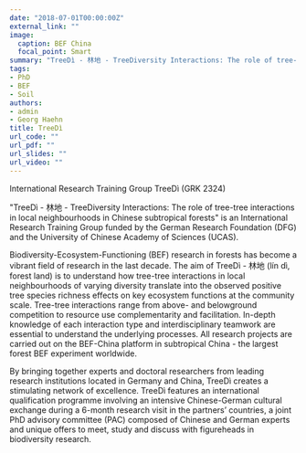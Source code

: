 ```yaml
---
date: "2018-07-01T00:00:00Z"
external_link: ""
image:
  caption: BEF China
  focal_point: Smart
summary: "TreeDì - 林地 - TreeDiversity Interactions: The role of tree-tree interactions in local neighbourhoods in Chinese subtropical forests"
tags:
- PhD
- BEF
- Soil
authors:
- admin 
- Georg Haehn
title: TreeDì
url_code: ""
url_pdf: ""
url_slides: ""
url_video: ""
---
```


International Research Training Group TreeDì (GRK 2324) 

"TreeDì - 林地 - TreeDiversity Interactions: The role of tree-tree interactions in local neighbourhoods in Chinese subtropical forests" is an International Research Training Group funded by the German Research Foundation (DFG) and the University of Chinese Academy of Sciences (UCAS).

Biodiversity-Ecosystem-Functioning (BEF) research in forests has become a vibrant field of research in the last decade. The aim of TreeDì - 林地 (lín dì, forest land) is to understand how tree-tree interactions in local neighbourhoods of varying diversity translate into the observed positive tree species richness effects on key ecosystem functions at the community scale. Tree-tree interactions range from above- and belowground competition to resource use complementarity and facilitation. In-depth knowledge of each interaction type and interdisciplinary teamwork are essential to understand the underlying processes. All research projects are carried out on the BEF-China platform in subtropical China  - the largest forest BEF experiment worldwide.

By bringing together experts and doctoral researchers from leading research institutions located in Germany and China, TreeDì creates a stimulating network of excellence. TreeDì features an international qualification programme involving an intensive Chinese-German cultural exchange during a 6-month research visit in the partners’ countries, a joint PhD advisory committee (PAC) composed of Chinese and German experts and unique offers to meet, study and discuss with figureheads in biodiversity research.